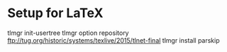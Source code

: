 # Setup for LaTeX

tlmgr init-usertree
tlmgr option repository ftp://tug.org/historic/systems/texlive/2015/tlnet-final
tlmgr install parskip
